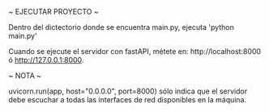 ~ EJECUTAR PROYECTO ~

Dentro del dictectorio donde se encuentra main.py, ejecuta 'python main.py'

Cuando se ejecute el servidor con fastAPI, métete en: http://localhost:8000 ó http://127.0.0.1:8000.


~ NOTA ~ 

uvicorn.run(app, host="0.0.0.0", port=8000) sólo indica que el servidor debe escuchar a todas las interfaces de red disponibles en la máquina.